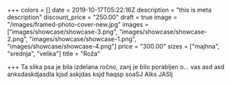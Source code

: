 +++
colors = []
date = 2019-10-17T05:22:16Z
description = "this is meta description"
discount_price = "250.00"
draft = true
image = "/images/framed-photo-cover-new.jpg"
images = ["images/showcase/showcase-3.png", "images/showcase/showcase-2.png", "images/showcase/showcase-1.png", "images/showcase/showcase-4.png"]
price = "300.00"
sizes = ["majhna", "srednja", "velika"]
title = "Roža"

+++
Ta slika psa je bila izdelana ročno, zanj je bilo porabljen o... vas  asd asd anksdaskdjasdla kjsd askjdas ksjd haqsp soaSJ Alks JASlj